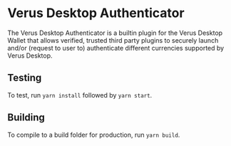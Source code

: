 # Verus Desktop Authenticator

The Verus Desktop Authenticator is a builtin plugin for the Verus Desktop Wallet that allows verified, trusted third party plugins to securely launch and/or (request to user to) authenticate different currencies supported by Verus Desktop. 

## Testing

To test, run ```yarn install``` followed by ```yarn start```.

## Building 

To compile to a build folder for production, run ```yarn build```.
